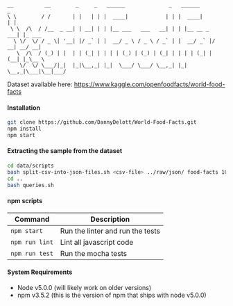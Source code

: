 ```
__          __        _     _   ______              _   ______         _       
\ \        / /       | |   | | |  ____|            | | |  ____|       | |      
 \ \  /\  / /__  _ __| | __| | | |__ ___   ___   __| | | |__ __ _  ___| |_ ___ 
  \ \/  \/ / _ \| '__| |/ _` | |  __/ _ \ / _ \ / _` | |  __/ _` |/ __| __/ __|
   \  /\  / (_) | |  | | (_| | | | | (_) | (_) | (_| | | | | (_| | (__| |_\__ \
    \/  \/ \___/|_|  |_|\__,_| |_|  \___/ \___/ \__,_| |_|  \__,_|\___|\__|___/
```

Dataset available here: https://www.kaggle.com/openfoodfacts/world-food-facts

#### Installation

```bash
git clone https://github.com/DannyDelott/World-Food-Facts.git
npm install
npm start
```

#### Extracting the sample from the dataset

```bash
cd data/scripts
bash split-csv-into-json-files.sh <csv-file> ../raw/json/ food-facts 10000
cd ..
bash queries.sh
```

#### npm scripts

Command | Description
---|---
`npm start` | Run the linter and run the tests
`npm run lint` | Lint all javascript code
`npm run test` | Run the mocha tests

#### System Requirements
- Node v5.0.0 (will likely work on older versions)
- npm v3.5.2 (this is the version of npm that ships with node v5.0.0)

